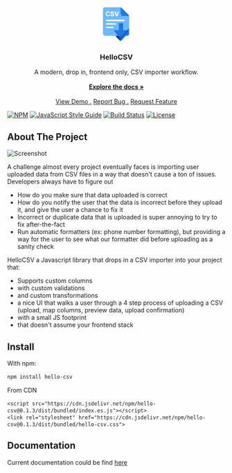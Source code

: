 <br/>
<div align="center">
<a href="https://github.com/HelloCSV/HelloCSV">
<img src="docs/images/logo.png" alt="Logo" width="80" height="80">
</a>
<h3 align="center">HelloCSV</h3>
<p align="center">
A modern, drop in, frontend only, CSV importer workflow.
<br/>
<br/>
<a href="https://hellocsv.mintlify.app/common/get-started/introduction"><strong>Explore the docs »</strong></a>
<br/>
<br/>
<a href="https://hellocsv.github.io/HelloCSV/">View Demo .</a>  
<a href="https://github.com/HelloCSV/HelloCSV/issues/new?labels=bug">Report Bug .</a>
<a href="https://github.com/HelloCSV/HelloCSV/issues/new?labels=enhancement">Request Feature</a>
</p>
</div>

[![NPM](https://img.shields.io/npm/v/hello-csv.svg)](https://www.npmjs.com/package/hello-csv)
[![JavaScript Style Guide](https://img.shields.io/badge/code_style-standard-brightgreen.svg)](https://standardjs.com)
[![Build Status](https://github.com/HelloCSV/HelloCSV/actions/workflows/run-tests.yml/badge.svg)](https://github.com/HelloCSV/HelloCSV/actions/workflows/run-tests.yml)
[![License](https://img.shields.io/badge/license-MIT-blue.svg)](https://opensource.org/licenses/MIT)

## About The Project

![Screenshot](docs/images/demo.gif)

A challenge almost every project eventually faces is importing user uploaded data from CSV files in a way that doesn't cause a ton of issues. Developers always have to figure out

- How do you make sure that data uploaded is correct
- How do you notify the user that the data is incorrect before they upload it, and give the user a chance to fix it
- Incorrect or duplicate data that is uploaded is super annoying to try to fix after-the-fact
- Run automatic formatters (ex: phone number formatting), but providing a way for the user to see what our formatter did before uploading as a sanity check

HelloCSV a Javascript library that drops in a CSV importer into your project that:

- Supports custom columns
- with custom validations
- and custom transformations
- a nice UI that walks a user through a 4 step process of uploading a CSV (upload, map columns, preview data, upload confirmation)
- with a small JS footprint
- that doesn't assume your frontend stack

## Install

With npm:

```sh
npm install hello-csv
```

From CDN

```
<script src="https://cdn.jsdelivr.net/npm/hello-csv@0.1.3/dist/bundled/index.es.js"></script>
<link rel="stylesheet" href="https://cdn.jsdelivr.net/npm/hello-csv@0.1.3/dist/bundled/hello-csv.css">
```

## Documentation

Current documentation could be find [here](https://hellocsv.mintlify.app/)
